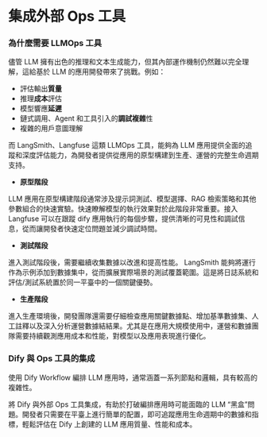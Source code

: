 # 集成外部 Ops 工具

### 為什麼需要 LLMOps 工具

儘管 LLM 擁有出色的推理和文本生成能力，但其內部運作機制仍然難以完全理解，這給基於 LLM 的應用開發帶來了挑戰。例如：

* 評估輸出**質量**
* 推理**成本**評估
* 模型響應**延遲**
* 鏈式調用、Agent 和工具引入的**調試複雜**性
* 複雜的用戶意圖理解

而 LangSmith、Langfuse 這類 LLMOps 工具，能夠為 LLM 應用提供全面的追蹤和深度評估能力，為開發者提供從應用的原型構建到生產、運營的完整生命週期支持。

* **原型階段**

LLM 應用在原型構建階段通常涉及提示詞測試、模型選擇、RAG 檢索策略和其他參數組合的快速實驗。快速瞭解模型的執行效果對於此階段非常重要。接入 Langfuse 可以在跟蹤 dify 應用執行的每個步驟，提供清晰的可見性和調試信息，從而讓開發者快速定位問題並減少調試時間。

* **測試階段**

進入測試階段後，需要繼續收集數據以改進和提高性能。 LangSmith 能夠將運行作為示例添加到數據集中，從而擴展實際場景的測試覆蓋範圍。這是將日誌系統和評估/測試系統置於同一平臺中的一個關鍵優勢。

* **生產階段**

進入生產環境後，開發團隊還需要仔細檢查應用關鍵數據點、增加基準數據集、人工註釋以及深入分析運營數據結結果。尤其是在應用大規模使用中，運營和數據團隊需要持續觀測應用成本和性能，對模型以及應用表現進行優化。

### Dify 與 Ops 工具的集成

使用 Dify Workflow 編排 LLM 應用時，通常涵蓋一系列節點和邏輯，具有較高的複雜性。

將 Dify 與外部 Ops 工具集成，有助於打破編排應用時可能面臨的 LLM “黑盒”問題。開發者只需要在平臺上進行簡單的配置，即可追蹤應用生命週期中的數據和指標，輕鬆評估在 Dify 上創建的 LLM 應用質量、性能和成本。
